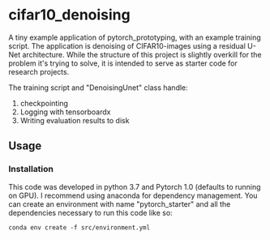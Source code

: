 # cifar10_denoising
A tiny example application of pytorch_prototyping, with an example training script. The application is denoising of CIFAR10-images using a residual U-Net architecture. While the structure of this project is slightly overkill for the problem it's trying to solve, it is intended to serve as starter code for research projects. 

The training script and "DenoisingUnet" class handle:
1. checkpointing
2. Logging with tensorboardx
3. Writing evaluation results to disk

## Usage
### Installation
This code was developed in python 3.7 and Pytorch 1.0 (defaults to running on GPU). I recommend using anaconda for dependency management. 
You can create an environment with name "pytorch_starter" and all the dependencies necessary to run this code like so:
```
conda env create -f src/environment.yml
```
